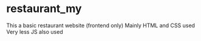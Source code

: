 # restaurant_my

This a basic restaurant website (frontend only)
Mainly HTML and CSS used
Very less  JS also used
